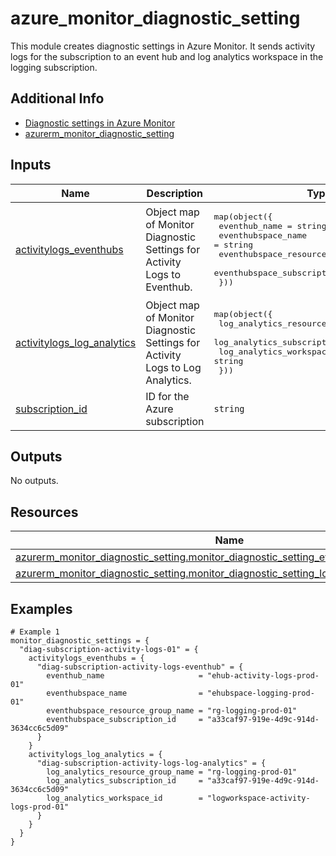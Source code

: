 <!-- BEGIN_TF_DOCS -->
# azure_monitor_diagnostic_setting

This module creates diagnostic settings in Azure Monitor. It sends activity logs for the
subscription to an event hub and log analytics workspace in the logging subscription.

## Additional Info

* [Diagnostic settings in Azure Monitor](https://learn.microsoft.com/en-us/azure/azure-monitor/essentials/diagnostic-settings?tabs=portal)
* [azurerm_monitor_diagnostic_setting](https://registry.terraform.io/providers/hashicorp/azurerm/latest/docs/resources/monitor_diagnostic_setting)

## Inputs

| Name | Description | Type | Default | Required |
|------|-------------|------|---------|:--------:|
| <a name="input_activitylogs_eventhubs"></a> [activitylogs\_eventhubs](#input\_activitylogs\_eventhubs) | Object map of Monitor Diagnostic Settings for Activity Logs to Eventhub. | <pre>map(object({<br>    eventhub_name                     = string<br>    eventhubspace_name                = string<br>    eventhubspace_resource_group_name = string<br>    eventhubspace_subscription_id     = string<br>  }))</pre> | `{}` | no |
| <a name="input_activitylogs_log_analytics"></a> [activitylogs\_log\_analytics](#input\_activitylogs\_log\_analytics) | Object map of Monitor Diagnostic Settings for Activity Logs to Log Analytics. | <pre>map(object({<br>    log_analytics_resource_group_name = string<br>    log_analytics_subscription_id     = string<br>    log_analytics_workspace_id        = string<br>  }))</pre> | `{}` | no |
| <a name="input_subscription_id"></a> [subscription\_id](#input\_subscription\_id) | ID for the Azure subscription | `string` | n/a | yes |

## Outputs

No outputs.

## Resources

| Name | Type |
|------|------|
| [azurerm_monitor_diagnostic_setting.monitor_diagnostic_setting_event_hub_subscription](https://registry.terraform.io/providers/hashicorp/azurerm/latest/docs/resources/monitor_diagnostic_setting) | resource |
| [azurerm_monitor_diagnostic_setting.monitor_diagnostic_setting_log_analytics_subscription](https://registry.terraform.io/providers/hashicorp/azurerm/latest/docs/resources/monitor_diagnostic_setting) | resource |

## Examples

```hcl
# Example 1
monitor_diagnostic_settings = {
  "diag-subscription-activity-logs-01" = {
    activitylogs_eventhubs = {
      "diag-subscription-activity-logs-eventhub" = {
        eventhub_name                     = "ehub-activity-logs-prod-01"
        eventhubspace_name                = "ehubspace-logging-prod-01"
        eventhubspace_resource_group_name = "rg-logging-prod-01"
        eventhubspace_subscription_id     = "a33caf97-919e-4d9c-914d-3634cc6c5d09"
      }
    }
    activitylogs_log_analytics = {
      "diag-subscription-activity-logs-log-analytics" = {
        log_analytics_resource_group_name = "rg-logging-prod-01"
        log_analytics_subscription_id     = "a33caf97-919e-4d9c-914d-3634cc6c5d09"
        log_analytics_workspace_id        = "logworkspace-activity-logs-prod-01"
      }
    }
  }
}
```
<!-- END_TF_DOCS -->